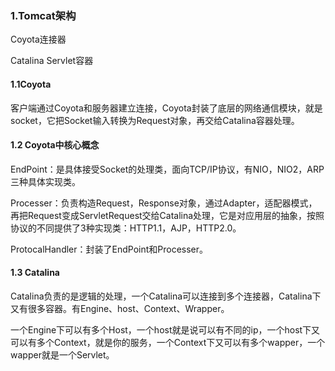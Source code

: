 ### 1.Tomcat架构

Coyota连接器

Catalina Servlet容器

#### 1.1Coyota

客户端通过Coyota和服务器建立连接，Coyota封装了底层的网络通信模块，就是socket，它把Socket输入转换为Request对象，再交给Catalina容器处理。

#### 1.2 Coyota中核心概念

EndPoint：是具体接受Socket的处理类，面向TCP/IP协议，有NIO，NIO2，ARP三种具体实现类。

Processer：负责构造Request，Response对象，通过Adapter，适配器模式，再把Request变成ServletRequest交给Catalina处理，它是对应用层的抽象，按照协议的不同提供了3种实现类：HTTP1.1，AJP，HTTP2.0。

ProtocalHandler：封装了EndPoint和Processer。

#### 1.3 Catalina

Catalina负责的是逻辑的处理，一个Catalina可以连接到多个连接器，Catalina下又有很多容器。有Engine、host、Context、Wrapper。

一个Engine下可以有多个Host，一个host就是说可以有不同的ip，一个host下又可以有多个Context，就是你的服务，一个Context下又可以有多个wapper，一个wapper就是一个Servlet。

